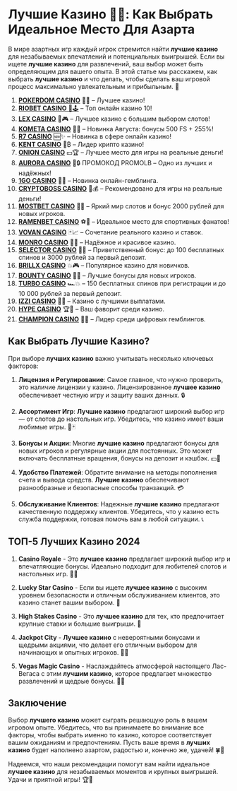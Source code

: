 # Лучшие Казино 🎰🎲: Как Выбрать Идеальное Место Для Азарта
В мире азартных игр каждый игрок стремится найти **лучшие казино** для незабываемых впечатлений и потенциальных выигрышей. Если вы ищете **лучшие казино** для развлечений, ваш выбор может быть определяющим для вашего опыта. В этой статье мы расскажем, как выбрать **лучшие казино** и что делать, чтобы сделать ваш игровой процесс максимально увлекательным и прибыльным. 🚀
1. [**POKERDOM CASINO**](https://4pd-stat.com/click/65c385136bcc63141167f1e3/4450/13807/subaccount) 🎰🔥 – Лучшее казино!
1. [**RIOBET CASINO** 🌟🕹️](https://tracker.rioaffi.com/link?btag=1027246_346134) – Топ онлайн казино 10!
1. [**LEX CASINO**](https://lex-ircp01.com/c71ab4dfb) 🎯🎮 – Лучшее казино с большим выбором слотов!
1. [**KOMETA CASINO**](https://stars-flight.com/s2371995e) 🚀🎁 – Новинка Августа: бонусы 500 FS + 255%!
1. [**R7 CASINO**](https://aristocratic-hall.com/s9f210880) 🆕✨ – Новинка в сфере онлайн казино!
1. [**KENT CASINO**](https://passage-through-deserts.com/de0514c15) 💎₿ – Лидер крипто казино!
1. [**ONION CASINO**](https://obclk001-2d.top/click?offer_id=986&partner_id=10542&landing_id=1798&utm_medium=affiliate&sub_1=oncasino3) 💵🏆 – Лучшее место для игры на реальные деньги!
1. [**AURORA CASINO**](https://10trafic-stat2.com/click/668546566bcc6313411604c7/6766/15114/subaccount?promocode=PROMOLB) 🌌🔒 ПРОМОКОД PROMOLB – Одно из лучших и надёжных!
1. [**1GO CASINO**](https://1go-ircp01.com/ce015f410) 🎉🎲 – Новинка онлайн-гемблинга.
1. [**CRYPTOBOSS CASINO**](https://cryptobossc.online/d847bcfa9) 👑💰 – Рекомендовано для игры на реальные деньги!
1. [**MOSTBET CASINO**](https://ktbtis024ifqfn0mst.com/beQs) 🎡💫 – Яркий мир слотов и бонус 2000 рублей для новых игроков.
1. [**RAMENBET CASINO**](https://get.saltyram.com/ru/registration?apkpop=0&partner=p24970p3296034p5526) ⚽🏅 – Идеальное место для спортивных фанатов!
1. [**VOVAN CASINO**](https://vovan.site/d2375cf9b) 🃏📈 – Сочетание реального казино и ставок.
1. [**MONRO CASINO**](https://mnr-ircp01.com/c3ce72a2c) 🌟💖 – Надёжное и красивое казино.
1. [**SELECTOR CASINO**](https://gosel.pl/SELVK) 🎁🎉 – Приветственный бонус: до 100 бесплатных спинов и 3000 рублей за первый депозит.
1. [**BRILLX CASINO**](https://brillx.pub/BRIVK) 💥🎮 – Популярное казино для новичков.
1. [**BOUNTY CASINO**](https://bounty-casino.de/BOVK) 🎯🎁 – Лучшие бонусы для новых игроков.
1. [**TURBO CASINO**](https://turbo-casino.pro/TURVK) 🏎️💥 – 150 бесплатных спинов при регистрации и до 10 000 рублей за первый депозит.
1. [**IZZI CASINO**](https://izzi-fr03.com/ca7c8a7b7) 💸🔝 – Казино с лучшими выплатами.
1. [**HYPE CASINO**](https://hypekaz.com/dc2f44ad0) 🏆🎉 – Ваш фаворит среди казино.
1. [**CHAMPION CASINO**](https://champcasino.ink/pobeda/doa-hats?p80412p305331p112c) 🥇🎰 – Лидер среди цифровых гемблингов.


## Как Выбрать Лучшие Казино?

При выборе **лучших казино** важно учитывать несколько ключевых факторов:

1. **Лицензия и Регулирование**: Самое главное, что нужно проверить, это наличие лицензии у казино. Лицензированное **лучшее казино** обеспечивает честную игру и защиту ваших данных. 🔒

2. **Ассортимент Игр**: **Лучшие казино** предлагают широкий выбор игр — от слотов до настольных игр. Убедитесь, что казино имеет ваши любимые игры. 🎰🃏

3. **Бонусы и Акции**: Многие **лучшие казино** предлагают бонусы для новых игроков и регулярные акции для постоянных. Это может включать бесплатные вращения, бонусы на депозит и кэшбэк. 💵🎁

4. **Удобство Платежей**: Обратите внимание на методы пополнения счета и вывода средств. **Лучшие казино** обеспечивают разнообразные и безопасные способы транзакций. 💳

5. **Обслуживание Клиентов**: Надежные **лучшие казино** предлагают качественную поддержку клиентов. Убедитесь, что у казино есть служба поддержки, готовая помочь вам в любой ситуации. 📞

## ТОП-5 Лучших Казино 2024

1. **Casino Royale** - Это **лучшее казино** предлагает широкий выбор игр и впечатляющие бонусы. Идеально подходит для любителей слотов и настольных игр. 🎲✨

2. **Lucky Star Casino** - Если вы ищете **лучшее казино** с высоким уровнем безопасности и отличным обслуживанием клиентов, это казино станет вашим выбором. 💫

3. **High Stakes Casino** - Это **лучшее казино** для тех, кто предпочитает крупные ставки и большие выигрыши. 🤑

4. **Jackpot City** - **Лучшее казино** с невероятными бонусами и щедрыми акциями, что делает его отличным выбором для начинающих и опытных игроков. 🎉💸

5. **Vegas Magic Casino** - Наслаждайтесь атмосферой настоящего Лас-Вегаса с этим **лучшим казино**, которое предлагает множество развлечений и щедрые бонусы. 🎩🌟

## Заключение

Выбор **лучшего казино** может сыграть решающую роль в вашем игровом опыте. Убедитесь, что вы принимаете во внимание все факторы, чтобы выбрать именно то казино, которое соответствует вашим ожиданиям и предпочтениям. Пусть ваше время в **лучших казино** будет наполнено азартом, радостью и, конечно же, удачей! 🍀🎉

Надеемся, что наши рекомендации помогут вам найти идеальное **лучшее казино** для незабываемых моментов и крупных выигрышей. Удачи и приятной игры! 🏆🎊

